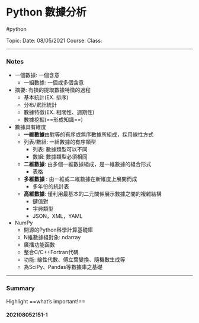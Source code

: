 # Python 數據分析
#python 

Topic: 
Date: 08/05/2021
Course:
Class:

---
### Notes
- 一個數據: 一個含意
	- 一組數據: 一個或多個含意
-  摘要: 有損的提取數據特徵的過程
	-  基本統計(EX. 排序)
	-  分布/累計統計
	-  數據特徵(EX. 相關性、週期性)
	-  數據挖掘(==形成知識==)
- 數據具有維度 
	- **一維數據**由對等的有序或無序數據所組成，採用線性方式
	- 列表/數組: 一組數據的有序類型
		- 列表: 數據類型可以不同
		- 數組: 數據類型必須相同
	-  **二維數據**: 由多個一維數據組成，是一維數據的組合形式
		-  表格
	- **多維數據** : 由一維或二維數據在新維度上展開而成
		- 多年份的統計表
	- **高維數據**: 僅利用最基本的二元關係展示數據之間的複雜結構 
		- 鍵值對
		- 字典類型
		- JSON，XML，YAML
- NumPy
	- 開源的Python科學計算基礎庫
	- N維數據組對象: ndarray
	- 廣播功能函數
	- 整合C/C++Fortran代碼
	- 功能: 線性代數、傅立葉變換、隨機數生成等
	- 為SciPy、Pandas等數據庫之基礎
	
---
### Summary
Highlight     ==what’s important!==

#### 202108052151-1